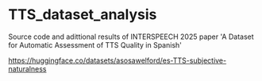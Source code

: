 # TTS_dataset_analysis
Source code and adittional results of INTERSPEECH 2025 paper 'A Dataset for Automatic Assessment of TTS Quality in Spanish'

https://huggingface.co/datasets/asosawelford/es-TTS-subjective-naturalness
